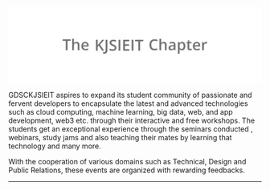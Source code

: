 ![Logo](assets/logo.gif)

GDSCKJSIEIT aspires to expand its student community of passionate and fervent developers to encapsulate the latest and advanced technologies such as cloud computing, machine learning, big data, web, and app development, web3 etc. through their interactive and free workshops. The students get an exceptional experience through the seminars conducted , webinars, study jams and also teaching their mates by learning that technology and many  more. 

With the cooperation of various domains such as Technical, Design and Public Relations, these events are organized with rewarding feedbacks.

<hr>
